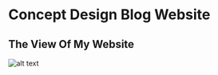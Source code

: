 # Concept Design Blog Website
## The View Of My Website

![alt text](https://github.com/Faridmumtazz/Blog-Web-Development/blob/master/Blog-pribadi/img/11.jpeg)
